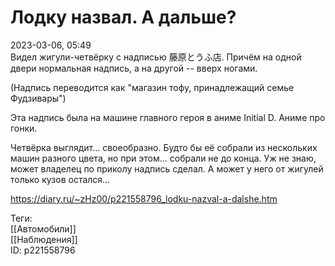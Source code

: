 Лодку назвал. А дальше?
========================

   
 2023-03-06, 05:49   
   Видел жигули-четвёрку с надписью 藤原とうふ店. Причём на одной двери нормальная надпись, а на другой -- вверх ногами.   
   
 (Надпись переводится как "магазин тофу, принадлежащий семье Фудзивары")   
   
 Эта надпись была на машине главного героя в аниме Initial D. Аниме про гонки.   
   
 Четвёрка выглядит... своеобразно. Будто бы её собрали из нескольких машин разного цвета, но при этом... собрали не до конца. Уж не знаю, может владелец по приколу надпись сделал. А может у него от жигулей только кузов остался...   
     
 <https://diary.ru/~zHz00/p221558796_lodku-nazval-a-dalshe.htm>   
   
 Теги:   
 [[Автомобили]]   
 [[Наблюдения]]   
 ID: p221558796
